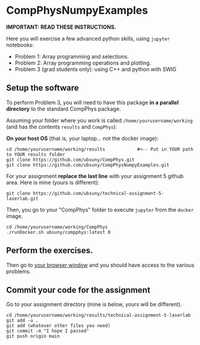 # CompPhysNumpyExamples

**IMPORTANT: READ THESE INSTRUCTIONS.**

Here you will exercise a few advanced python skills, using `jupyter` notebooks: 

- Problem 1: Array programming and selections. 
- Problem 2: Array programming operations and plotting. 
- Problem 3 (grad students only): using C++ and python with SWIG


## Setup the software 
To perform Problem 3, you will need to have this package **in a parallel directory** to the standard CompPhys package. 


Assuming your folder where you work is called `/home/yourusername/working` 
(and has the contents `results` and `CompPhys`): 

**On your host OS** (that is, your laptop... not the docker image):
```
cd /home/yourusername/working/results            #<-- Put in YOUR path to YOUR results folder
git clone https://github.com/ubsuny/CompPhys.git
git clone https://github.com/ubsuny/CompPhysNumpyExamples.git
```

For your assignment **replace the last line** with your assignment 5 github area. Here is mine (yours is different): 
```
git clone https://github.com/ubsuny/technical-assignment-5-laserlab.git
```

Then, you go to your "CompPhys" folder to execute `jupyter` from the `docker` image. 
```
cd /home/yourusername/working/CompPhys
./runDocker.sh ubsuny/compphys:latest 0
```

## Perform the exercises. 

Then go to [your browser window](http://127.0.0.1:8888) and you should have access to the various problems. 


## Commit your code for the assignment

Go to your assignment directory (mine is below, yours will be different). 
```
cd /home/yourusername/working/results/technical-assignment-5-laserlab
git add -u . 
git add (whatever other files you need)
git commit -m "I hope I passed"
git push origin main
```

